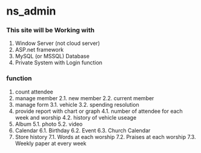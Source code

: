 # ns_admin

### This site will be Working with

1. Window Server (not cloud server)
2. ASP.net framework
3. MySQL (or MSSQL) Database
4. Private System with Login function



### function

1. count attendee
2. manage member
  2.1. new member
  2.2. current member
3. manage form 
  3.1. vehicle 
  3.2. spending resolution
4. provide report with chart or graph
  4.1. number of attendee for each week and worship
  4.2. history of vehicle useage
5. Album
  5.1. photo
  5.2. video
6. Calendar
  6.1. Birthday
  6.2. Event
  6.3. Church Calendar
7. Store history
  7.1. Words at each worship
  7.2. Praises at each worship
  7.3. Weekly paper at every week
